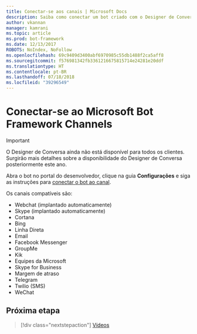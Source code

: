 ```yaml
---
title: Conectar-se aos canais | Microsoft Docs
description: Saiba como conectar um bot criado com o Designer de Conversa ao Microsoft Bot Framework Channels.
author: vkannan
manager: kamrani
ms.topic: article
ms.prod: bot-framework
ms.date: 12/13/2017
ROBOTS: NoIndex, NoFollow
ms.openlocfilehash: 69c9409d3400abf6970985c55db1488f2ca5aff8
ms.sourcegitcommit: f576981342fb3361216675815714e24281e20ddf
ms.translationtype: HT
ms.contentlocale: pt-BR
ms.lasthandoff: 07/18/2018
ms.locfileid: "39296549"
---
```

# <a name="connect-to-microsoft-bot-framework-channels"></a>Conectar-se ao Microsoft Bot Framework Channels
> [!IMPORTANT]
> O Designer de Conversa ainda não está disponível para todos os clientes. Surgirão mais detalhes sobre a disponibilidade do Designer de Conversa posteriormente este ano.

Abra o bot no portal do desenvolvedor, clique na guia **Configurações** e siga as instruções para [conectar o bot ao canal](../bot-service-manage-channels.md).

Os canais compatíveis são:
- Webchat (implantado automaticamente)
- Skype (implantado automaticamente)
- Cortana
- Bing
- Linha Direta
- Email
- Facebook Messenger
- GroupMe
- Kik
- Equipes da Microsoft
- Skype for Business
- Margem de atraso
- Telegram
- Twilio (SMS)
- WeChat

## <a name="next-step"></a>Próxima etapa
> [!div class="nextstepaction"]
> [Vídeos](conversation-designer-videos.md)
